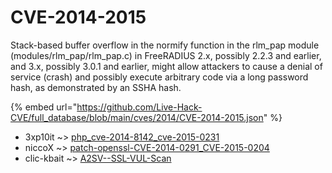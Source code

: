 # CVE-2014-2015

Stack-based buffer overflow in the normify function in the rlm_pap module (modules/rlm_pap/rlm_pap.c) in FreeRADIUS 2.x, possibly 2.2.3 and earlier, and 3.x, possibly 3.0.1 and earlier, might allow attackers to cause a denial of service (crash) and possibly execute arbitrary code via a long password hash, as demonstrated by an SSHA hash.

{% embed url="https://github.com/Live-Hack-CVE/full_database/blob/main/cves/2014/CVE-2014-2015.json" %}


* 3xp10it ~> [php_cve-2014-8142_cve-2015-0231](https://www.alice-snow.ru/2014/database/cve-2014-2015/php_cve-2014-8142_cve-2015-0231-3xp10it)
* niccoX ~> [patch-openssl-CVE-2014-0291_CVE-2015-0204](https://www.alice-snow.ru/2014/database/cve-2014-2015/patch-openssl-cve-2014-0291_cve-2015-0204-niccox)
* clic-kbait ~> [A2SV--SSL-VUL-Scan](https://www.alice-snow.ru/2014/database/cve-2014-2015/a2sv--ssl-vul-scan-clic-kbait)